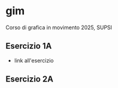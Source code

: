 # gim
Corso di  grafica in movimento 2025, SUPSI    

## Esercizio 1A

- link all'esercizio

## Esercizio 2A
